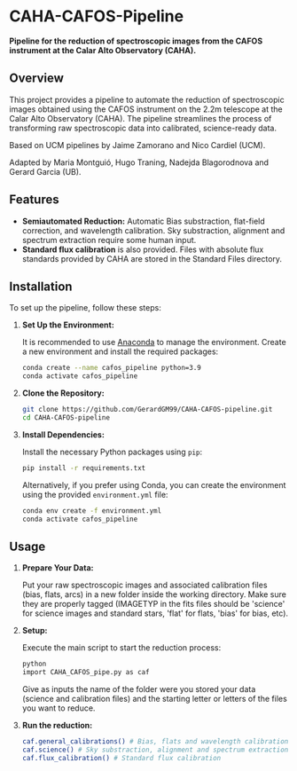 # CAHA-CAFOS-Pipeline

**Pipeline for the reduction of spectroscopic images from the CAFOS instrument at the Calar Alto Observatory (CAHA).**

## Overview

This project provides a pipeline to automate the reduction of spectroscopic images obtained using the CAFOS instrument on the 2.2m telescope at the Calar Alto Observatory (CAHA). The pipeline streamlines the process of transforming raw spectroscopic data into calibrated, science-ready data.

Based on UCM pipelines by Jaime Zamorano and Nico Cardiel (UCM).

Adapted by Maria Montguió, Hugo Traning, Nadejda Blagorodnova and Gerard Garcia (UB).

## Features

- **Semiautomated Reduction:** Automatic Bias substraction, flat-field correction, and wavelength calibration. Sky substraction, alignment and spectrum extraction require some human input.
- **Standard flux calibration** is also provided. Files with absolute flux standards provided by CAHA are stored in the Standard Files directory.

## Installation

To set up the pipeline, follow these steps:

1. **Set Up the Environment:**

   It is recommended to use [Anaconda](https://www.anaconda.com/products/distribution) to manage the environment. Create a new environment and install the required packages:

   ```bash
   conda create --name cafos_pipeline python=3.9
   conda activate cafos_pipeline
   ```
   
2. **Clone the Repository:**

   ```bash
   git clone https://github.com/GerardGM99/CAHA-CAFOS-pipeline.git
   cd CAHA-CAFOS-pipeline
   ```

3. **Install Dependencies:**

   Install the necessary Python packages using `pip`:

   ```bash
   pip install -r requirements.txt
   ```

   Alternatively, if you prefer using Conda, you can create the environment using the provided `environment.yml` file:

   ```bash
   conda env create -f environment.yml
   conda activate cafos_pipeline
   ```

## Usage

1. **Prepare Your Data:**

   Put your raw spectroscopic images and associated calibration files (bias, flats, arcs) in a new folder inside the working directory. Make sure they are properly tagged (IMAGETYP in the fits files should be 'science' for science images and standard stars, 'flat' for flats, 'bias' for bias, etc).

2. **Setup:**

   Execute the main script to start the reduction process:

   ```bash
   python
   import CAHA_CAFOS_pipe.py as caf
   ```

   Give as inputs the name of the folder were you stored your data (science and calibration files) and the starting letter or letters of the files you want to reduce.

4. **Run the reduction:**

   ```bash
   caf.general_calibrations() # Bias, flats and wavelength calibrations (automatic)
   caf.science() # Sky substraction, alignment and spectrum extraction (requires human inputs)
   caf.flux_calibration() # Standard flux calibration
   ```
